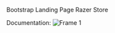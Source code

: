 Bootstrap Landing Page Razer Store

Documentation:
![Frame 1](https://user-images.githubusercontent.com/108262868/209880732-82071346-3d19-4f0c-aaac-8b8b0ce819b8.png)
